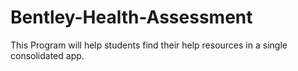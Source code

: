 # Bentley-Health-Assessment
This Program will help students find their help resources in a single consolidated app.
